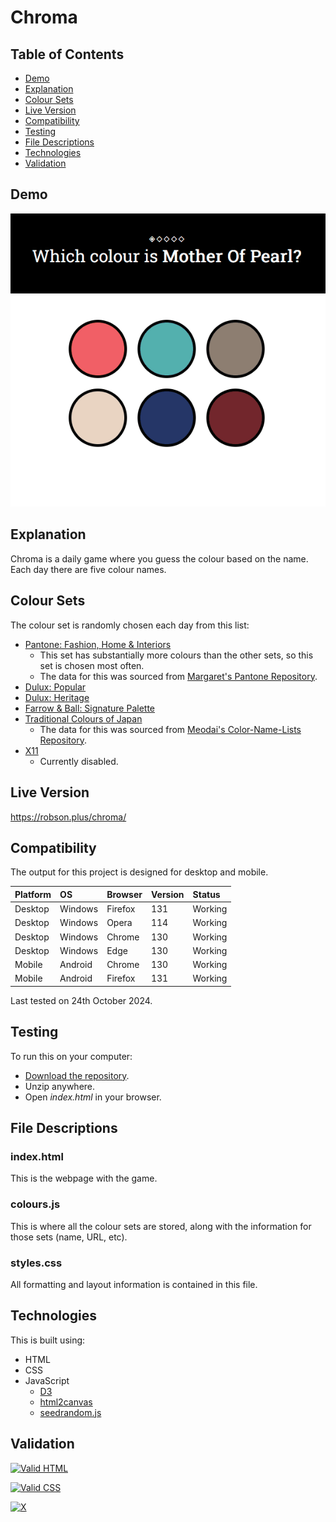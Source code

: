 # Chroma

## Table of Contents

 * [Demo](#demo)
 * [Explanation](#explanation)
 * [Colour Sets](#colour-sets)
 * [Live Version](#live-version) 
 * [Compatibility](#compatibility)
 * [Testing](#testing) 
 * [File Descriptions](#file-descriptions)
 * [Technologies](#technologies)
 * [Validation](#validation)
 
## Demo

![Demo](https://raw.githubusercontent.com/Robson/Chroma/master/Demo.gif)

## Explanation

Chroma is a daily game where you guess the colour based on the name. Each day there are five colour names.

## Colour Sets

The colour set is randomly chosen each day from this list:

 * [Pantone: Fashion, Home & Interiors](https://www.pantone.com/fashion-home-interiors)
   * This set has substantially more colours than the other sets, so this set is chosen most often.
   * The data for this was sourced from [Margaret's Pantone Repository](https://github.com/Margaret2/pantone-colors).
 * [Dulux: Popular](https://www.dulux.co.uk/en/colour-details/filters/h_White#tabId=item0)
 * [Dulux: Heritage](https://www.duluxheritage.co.uk/en/colours)
 * [Farrow & Ball: Signature Palette](https://www.farrow-ball.com/paint/signature-palette)
 * [Traditional Colours of Japan](https://en.wikipedia.org/wiki/Traditional_colors_of_Japan)
   * The data for this was sourced from [Meodai's Color-Name-Lists Repository](https://github.com/meodai/color-name-lists).
 * [X11](https://en.wikipedia.org/wiki/X11_color_names)
   * Currently disabled.

## Live Version

https://robson.plus/chroma/

## Compatibility

The output for this project is designed for desktop and mobile.

| Platform | OS      | Browser          | Version | Status  |
| :------- | :------ | :--------------- | :------ | :------ |
| Desktop  | Windows | Firefox          | 131     | Working |
| Desktop  | Windows | Opera            | 114     | Working |
| Desktop  | Windows | Chrome           | 130     | Working |
| Desktop  | Windows | Edge             | 130     | Working |
| Mobile   | Android | Chrome           | 130     | Working |
| Mobile   | Android | Firefox          | 131     | Working |

Last tested on 24th October 2024.

## Testing
 
 To run this on your computer:
  * [Download the repository](https://github.com/Robson/Chroma/archive/master.zip).
  * Unzip anywhere.
  * Open *index.html* in your browser.
  
## File Descriptions

### index.html

This is the webpage with the game.

### colours.js

This is where all the colour sets are stored, along with the information for those sets (name, URL, etc).

### styles.css

All formatting and layout information is contained in this file.

## Technologies

This is built using:
 * HTML
 * CSS
 * JavaScript
   * [D3](https://github.com/d3/d3)
   * [html2canvas](https://html2canvas.hertzen.com/)
   * [seedrandom.js](https://github.com/davidbau/seedrandom)
   
## Validation
   
<a href="https://validator.w3.org/nu/?doc=https%3A%2F%2Frobson.plus%2Fchroma%2F"><img src="https://www.w3.org/Icons/valid-html401-blue" alt="Valid HTML" /></a>

<a href="http://jigsaw.w3.org/css-validator/validator?uri=https%3A%2F%2Frobson.plus%2Fchroma%2Fstyles.css&profile=css3svg&usermedium=all&warning=1"><img src="https://jigsaw.w3.org/css-validator/images/vcss-blue" alt="Valid CSS" /></a>      

[![X](https://www.codefactor.io/repository/github/robson/Chroma/badge?style=flat-square)](https://www.codefactor.io/repository/github/robson/Chroma)   

